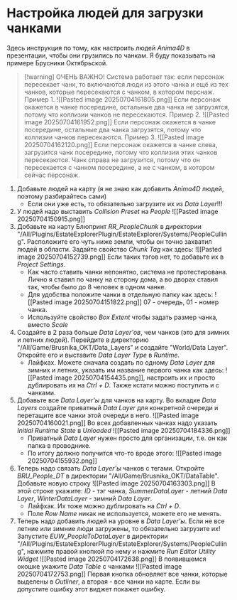 # Настройка людей для загрузки чанками

Здесь инструкция по тому, как настроить людей _Anima4D_ в презентации, чтобы они грузились по чанкам. Я буду показывать на примере Брусники Октябрьской.

> [!warning] ОЧЕНЬ ВАЖНО!
> Система работает так: если персонаж пересекает чанк, то включаются люди из этого чанка и ещё из тех чанков, которые пересекаются с чанком, в котором перснаж.
> Пример 1. ![[Pasted image 20250704161805.png]]
> Если персонаж окажется в чанке посередине, остальные два чанка не загрузятся, потому что коллизии чанков не пересекаются.
> Пример 2. ![[Pasted image 20250704161952.png]]
> Если персонаж окажется в чанке посередине, остальные два чанка загрузятся, потому что коллизии чанков пересекаются.
> Пример 3. ![[Pasted image 20250704162120.png]]
> Если персонаж окажется в чанке слева, загрузится чанк посередине, потому что коллизии этих чанков пересекаются. Чанк справа не загрузится, потому что он пересекается с чанком посередине, а не с чанком, в котором сейчас персонаж.
 
 1. Добавьте людей на карту (я не знаю как добавить _Anima4D_ людей, поэтому разбирайтесь сами)
	 - Если они уже есть, то обязательно загрузите их из _Data Layer_!!!
 2. У людей надо выставить _Collision Preset_ на _People_ ![[Pasted image 20250704150915.png]]
 3. Добавьте на карту Блюпринт _RR_PeopleChunk_ в директории "/All/Plugins/EstateExplorerPlugin/EstateExplorer/Systems/PeopleCulling". Расположите его чуть ниже земли, чтобы он точно захватил людей в области. Задайте свойство _Chunk Tag_ как здесь: ![[Pasted image 20250704152739.png]] Если таких тэгов нет, то добавьте их в _Project Settings_.
	 - Как часто ставить чанки непонятно, система не протестирована. Лично я ставил по чанку на сторону дома, а во дворах ставил так, чтобы было до 8 человек в одном чанке.
	 - Для удобства положите чанки в отдельную папку как здесь: ![[Pasted image 20250704151822.png]] 07 - очередь, 01 - номер чанка.
	 - Используйте свойство _Box Extent_ чтобы задать размер чанка, вместо _Scale_
 4. Создайте в 2 раза больше _Data Layer'ов_, чем чанков (это для зимних и летних людей). Перейдите в директорию "/All/Game/Brusnika_OKT/Data_Layers" и создайте "World/Data Layer". Откройте его и выставите _Data Layer Type_ в _Runtime_.
	 - Лайфках. Можете сначала создать по одному _Data Layer_ для зимних и летних, указать им название первого чанка как здесь: ![[Pasted image 20250704154435.png]], настроить их и просто дублировать их на _Ctrl + D_. Также кстати можно поступить и с чанками.
 5. Добавьте все _Data Layer'ы_ для чанков на карту. Во вкладке _Data Layers_ создайте приватный _Data Layer_ для конкретной очереди и перетащите все чанки этой очереди в него. ![[Pasted image 20250704160021.png]] Во всех добавленных чанках надо указать _Initial Runtime State_ в _Unloaded_ ![[Pasted image 20250704184336.png]]
	 - Приватный _Data Layer_ нужен просто для организации, т.е. он как папка в проводнике.
	 - По итогу должно получится что-то вроде этого: ![[Pasted image 20250704155932.png]]
 6. Теперь надо связать _Data Layer'ы_ чанков с тегами. Откройте _BRU_People_DT_ в директории "/All/Game/Brusnika_OKT/DataTable". Добавьте новую строку ![[Pasted image 20250704163303.png]] В этой строке укажите: _ID_ - тэг чанка, _SummerDataLayer_ - летний _Data Layer_, _WinterDataLayer_ - зимний _Data Layer_.
	 - Лайфхак. Их тоже можно дублировать на _Ctrl + D_.
	 - Поле _Row Name_ никак не используется, можете его не менять.
 7. Теперь надо добавить людей на уровне в _Data Layer'ы_. Если не все летние или зимние люди загружены, то обязательно загрузите их! Запустите _EUW_PeopleToDataLayer_ в директории "/All/Plugins/EstateExplorerPlugin/EstateExplorer/Systems/PeopleCulling", нажмите правой кнопкой по нему и нажмите _Run Editor Utility Widget_ ![[Pasted image 20250704172638.png]] В появившемся окошке укажите _Data Table_ с чанками ![[Pasted image 20250704172753.png]] Первая кнопка обновляет все чанки, которые выделены в _Outliner_, а вторая - все чанки на карте. Если вы допустите ошибку этот виджет покажет ошибку.
